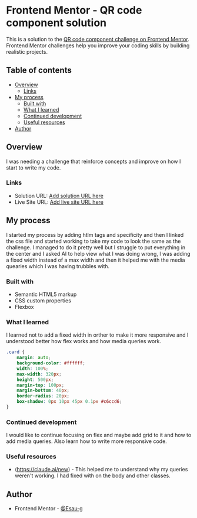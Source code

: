 # Frontend Mentor - QR code component solution

This is a solution to the [QR code component challenge on Frontend Mentor](https://www.frontendmentor.io/challenges/qr-code-component-iux_sIO_H). Frontend Mentor challenges help you improve your coding skills by building realistic projects. 

## Table of contents

- [Overview](#overview)
  - [Links](#links)
- [My process](#my-process)
  - [Built with](#built-with)
  - [What I learned](#what-i-learned)
  - [Continued development](#continued-development)
  - [Useful resources](#useful-resources)
- [Author](#author)

## Overview

I was needing a challenge that reinforce concepts and improve on how I start to write my code.


### Links

- Solution URL: [Add solution URL here](https://github.com/Esau-g/Frontend-Ch1)
- Live Site URL: [Add live site URL here](https://esau-g.github.io/Frontend-Ch1/)

## My process

I started my process by adding htlm tags and specificity and then I linked the css file and started working to take my code to look the same as the challenge.
I managed to do it pretty well but I struggle to put everything in the center and I asked AI to help view what I was doing wrong, I was adding a fixed width instead of a max width and then it helped me with the media quearies which I was having trubbles with.

### Built with

- Semantic HTML5 markup
- CSS custom properties
- Flexbox

### What I learned

I learned not to add a fixed width in orther to make it more responsive and I understood better how flex works and how media queries work.

```css
.card {
    margin: auto;
    background-color: #ffffff;
    width: 100%;
    max-width: 320px;
    height: 500px;
    margin-top: 100px;
    margin-bottom: 40px;
    border-radius: 20px;
    box-shadow: 0px 10px 45px 0.1px #c6ccd6;
}
```

### Continued development

I would like to continue focusing on flex and maybe add grid to it and how to add media queries. Also learn how to write more responsive code.

### Useful resources

- (https://claude.ai/new) - This helped me to understand why my queries weren't working. I had fixed with on the body and other classes.

## Author

- Frontend Mentor - [@Esau-g](https://www.frontendmentor.io/profile/Esau-g)


